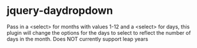 jquery-daydropdown
==================

Pass in a &lt;select> for months with values 1-12 and a &lt;select> for days, this plugin will change the options for the days to select to reflect the number of days in the month. Does NOT currently support leap years

